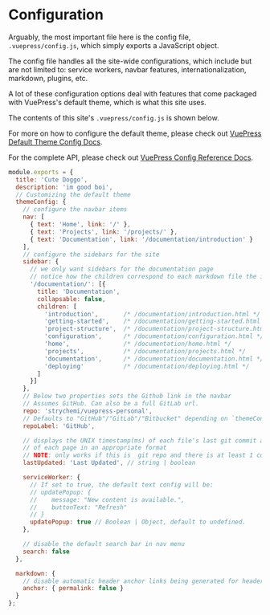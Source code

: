 # Configuration

Arguably, the most important file here is the config file, `.vuepress/config.js`, which simply exports a JavaScript object.

The config file handles all the site-wide configurations, which include but are not limited to: service workers, navbar features, internationalization, markdown, plugins, etc. 

A lot of these configuration options deal with features that come packaged with VuePress's default theme, which is what this site uses.

The contents of this site's `.vuepress/config.js` is shown below.

For more on how to configure the default theme, please check out [VuePress Default Theme Config Docs](https://v0.vuepress.vuejs.org/default-theme-config/#homepage).

For the complete API, please check out [VuePress Config Reference Docs](https://v0.vuepress.vuejs.org/config/).

```js
module.exports = {
  title: 'Cute Doggo',
  description: 'im good boi',
  // Customizing the default theme
  themeConfig: {
    // configure the navbar items
    nav: [
      { text: 'Home', link: '/' },
      { text: 'Projects', link: '/projects/' },
      { text: 'Documentation', link: '/documentation/introduction' }
    ],
    // configure the sidebars for the site
    sidebar: {
      // we only want sidebars for the documentation page
      // notice how the children correspond to each markdown file the in dir
      '/documentation/': [{
        title: 'Documentation',
        collapsable: false,
        children: [
          'introduction',       /* /documentation/introduction.html */
          'getting-started',    /* /documentation/getting-started.html */
          'project-structure',  /* /documentation/project-structure.html */
          'configuration',      /* /documentation/configuration.html */
          'home',               /* /documentation/home.html */
          'projects',           /* /documentation/projects.html */
          'documentation',      /* /documentation/documentation.html */
          'deploying'           /* /documentation/deploying.html */
        ]
      }]
    },
    // Below two properties sets the Github link in the navbar
    // Assumes GitHub. Can also be a full GitLab url.
    repo: 'strychemi/vuepress-personal',
    // Defaults to "GitHub"/"GitLab"/"Bitbucket" depending on `themeConfig.repo`
    repoLabel: 'GitHub',

    // displays the UNIX timestamp(ms) of each file's last git commit at bottom 
    // of each page in an appropriate format
    // NOTE: only works if this is  git repo and there is at least 1 commit
    lastUpdated: 'Last Updated', // string | boolean

    serviceWorker: {
      // If set to true, the default text config will be: 
      // updatePopup: { 
      //    message: "New content is available.", 
      //    buttonText: "Refresh" 
      // }
      updatePopup: true // Boolean | Object, default to undefined.
    },

    // disable the default search bar in nav menu
    search: false
  },

  markdown: {
    // disable automatic header anchor links being generated for headers
    anchor: { permalink: false }
  }
};
```